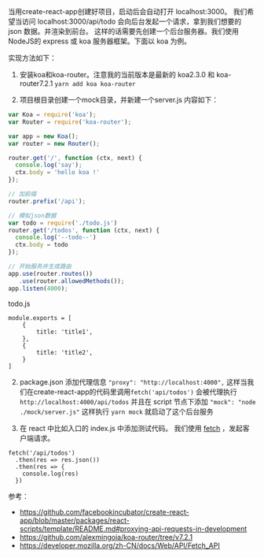 当用create-react-app创建好项目，启动后会自动打开 localhost:3000。
我们希望当访问 localhost:3000/api/todo 会向后台发起一个请求，拿到我们想要的 json 数据。并渲染到前台。
这样的话需要先创建一个后台服务器。我们使用NodeJS的 express 或 koa 服务器框架。下面以 koa 为例。

实现方法如下：
1. 安装koa和koa-router。注意我的当前版本是最新的 koa2.3.0 和 koa-router7.2.1
`yarn add koa koa-router`

2. 项目根目录创建一个mock目录，并新建一个server.js
内容如下：

```javascript
var Koa = require('koa');
var Router = require('koa-router');

var app = new Koa();
var router = new Router();

router.get('/', function (ctx, next) {
  console.log('say');
  ctx.body = 'hello koa !'
});

// 加前缀
router.prefix('/api');

// 模拟json数据
var todo = require('./todo.js')
router.get('/todos', function (ctx, next) {
  console.log('--todo--')
  ctx.body = todo
});

// 开始服务并生成路由
app.use(router.routes())
   .use(router.allowedMethods());
app.listen(4000);
```

todo.js
```
module.exports = [
    {
        title: 'title1',
    },
    {
        title: 'title2',
    }
]
```

2. package.json 添加代理信息
`"proxy": "http://localhost:4000",`
这样当我们在create-react-app的代码里调用`fetch('api/todos')` 会被代理执行`http://localhost:4000/api/todos`
并且在 script 节点下添加
`"mock": "node ./mock/server.js"`
这样执行 `yarn mock` 就启动了这个后台服务

3. 在 react 中比如入口的 index.js 中添加测试代码。
我们使用 [fetch](https://developer.mozilla.org/zh-CN/docs/Web/API/Fetch_API) ，发起客户端请求。
```
fetch('/api/todos')
  .then(res => res.json())
  .then(res => {
    console.log(res)
  })
```

参考：
* https://github.com/facebookincubator/create-react-app/blob/master/packages/react-scripts/template/README.md#proxying-api-requests-in-development
* https://github.com/alexmingoia/koa-router/tree/v7.2.1
* https://developer.mozilla.org/zh-CN/docs/Web/API/Fetch_API
